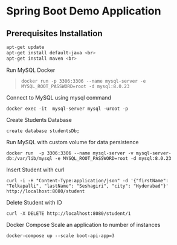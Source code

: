 # Spring Boot Demo Application

## Prerequisites Installation

```sh
apt-get update 
apt-get install default-java <br>
apt-get install maven <br>
```

Run MySQL Docker 

> `docker run -p 3306:3306 --name mysql-server -e MYSQL_ROOT_PASSWORD=root -d mysql:8.0.23`

Connect to MySQL using mysql command

`docker exec -it  mysql-server mysql -uroot -p`

Create Students Database 

`create database studentsDb;`

Run MySQL with custom volume for data persistence

`docker run  -p 3306:3306 --name mysql-server -v mysql-server-db:/var/lib/mysql -e MYSQL_ROOT_PASSWORD=root -d mysql:8.0.23`

Insert Student with curl 

`curl -i -H "Content-Type:application/json" -d '{"firstName": "Telkapalli", "lastName": "Seshagiri", "city": "Hyderabad"}' http://localhost:8080/student`


Delete Student with ID

`curl -X DELETE http://localhost:8080/student/1`

Docker Compose Scale an application to number of instances

`docker-compose up --scale boot-api-app=3`